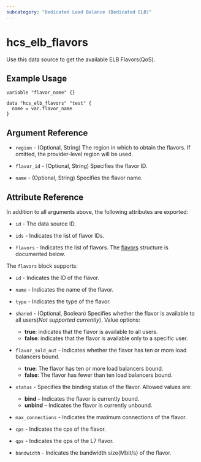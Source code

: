 ```yaml
---
subcategory: "Dedicated Load Balance (Dedicated ELB)"
---
```


# hcs_elb_flavors

Use this data source to get the available ELB Flavors(QoS).

## Example Usage

```hcl
variable "flavor_name" {}

data "hcs_elb_flavors" "test" {
  name = var.flavor_name
}
```

## Argument Reference

* `region` - (Optional, String) The region in which to obtain the flavors. If omitted, the provider-level region will be
  used.

* `flavor_id` - (Optional, String) Specifies the flavor ID.

* `name` - (Optional, String) Specifies the flavor name.

## Attribute Reference

In addition to all arguments above, the following attributes are exported:

* `id` - The data source ID.

* `ids` - Indicates the list of flavor IDs.

* `flavors` - Indicates the list of flavors.
  The [flavors](#flavors_struct) structure is documented below.

<a name="flavors_struct"></a>
The `flavors` block supports:

* `id` - Indicates the ID of the flavor.

* `name` - Indicates the name of the flavor.

* `type` - Indicates the type of the flavor.

* `shared` - (Optional, Boolean) Specifies whether the flavor is available to all users(*Not supported currently*). Value options:
  + **true**: indicates that the flavor is available to all users.
  + **false**: indicates that the flavor is available only to a specific user.

* `flavor_sold_out` - Indicates whether the flavor has ten or more load balancers bound.
  + **true**: The flavor has ten or more load balancers bound.
  + **false**: The flavor has fewer than ten load balancers bound.

* `status` - Specifies the binding status of the flavor. Allowed values are:
  + **bind** – Indicates the flavor is currently bound.
  + **unbind** – Indicates the flavor is currently unbound.

* `max_connections` - Indicates the maximum connections of the flavor.

* `cps` - Indicates the cps of the flavor.

* `qps` - Indicates the qps of the L7 flavor.

* `bandwidth` - Indicates the bandwidth size(Mbit/s) of the flavor.